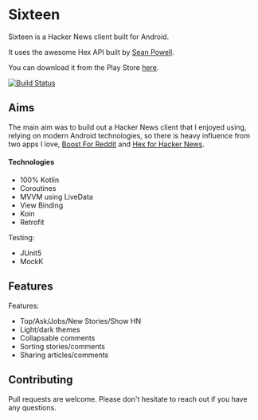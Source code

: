 # Sixteen

Sixteen is a Hacker News client built for Android.

It uses the awesome Hex API built by [Sean Powell](https://github.com/longdivision).

You can download it from the Play Store [here](https://play.google.com/store/apps/details?id=com.jamie.hn).

[![Build Status](https://app.bitrise.io/app/3c4606e5aebc5596/status.svg?token=ft5H3qSRsaT-xrYWZtAawQ&branch=master)](https://app.bitrise.io/app/3c4606e5aebc5596)

## Aims

The main aim was to build out a Hacker News client that I enjoyed using, relying on modern Android technologies, so there is heavy influence from two apps I love, [Boost For Reddit](https://play.google.com/store/apps/details?id=com.rubenmayayo.reddit&hl=en_GB&gl=US) and [Hex for Hacker News](https://play.google.com/store/apps/details?id=com.hexforhn.hex&hl=en_GB&gl=US).

#### Technologies
- 100% Kotlin
- Coroutines
- MVVM using LiveData
- View Binding
- Koin
- Retrofit

Testing:
 - JUnit5
 - MockK

## Features
Features:

- Top/Ask/Jobs/New Stories/Show HN
- Light/dark themes
- Collapsable comments
- Sorting stories/comments
- Sharing articles/comments

## Contributing
Pull requests are welcome. Please don't hesitate to reach out if you have any questions.
